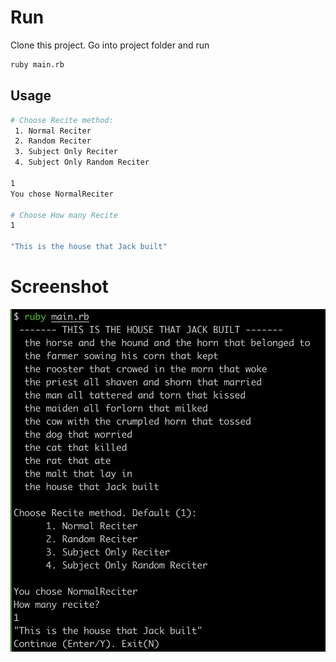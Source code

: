 # Run

Clone this project. Go into project folder and run

```bash
ruby main.rb
```

## Usage
```bash
# Choose Recite method:
 1. Normal Reciter
 2. Random Reciter
 3. Subject Only Reciter
 4. Subject Only Random Reciter

1
You chose NormalReciter

# Choose How many Recite
1

"This is the house that Jack built"
```

# Screenshot
![alt text](https://github.com/jackbabie/mekari/blob/main/usage.png)

